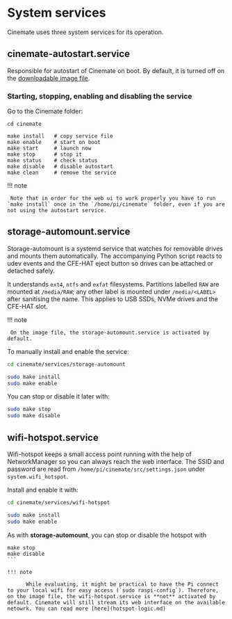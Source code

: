 # System services

Cinemate uses three system services for its operation.

## cinemate-autostart.service

Responsible for autostart of Cinemate on boot. By default, it is turned off on the [downloadable image file](https://github.com/Tiramisioux/cinemate/releases/tag/3.1).

### Starting, stopping, enabling and disabling the service

Go to the Cinemate folder:

```
cd cinemate

make install   # copy service file
make enable    # start on boot
make start     # launch now
make stop      # stop it
make status    # check status
make disable   # disable autostart
make clean     # remove the service
```

!!! note

     Note that in order for the web ui to work properly you have to run `make install` once in the `/home/pi/cinemate` folder, even if you are not using the autostart service.

## storage-automount.service

Storage-automount is a systemd service that watches for removable drives and mounts them automatically. The accompanying Python script reacts to udev events and the CFE-HAT eject button so drives can be attached or detached safely.

It understands `ext4`, `ntfs` and `exfat` filesystems. Partitions labelled `RAW` are mounted at `/media/RAW`; any other label is mounted under `/media/<LABEL>` after sanitising the name. This applies to USB SSDs, NVMe drives and the CFE-HAT slot.

!!! note

     On the image file, the storage-automount.service is activated by default.

To manually install and enable the service:

```bash
cd cinemate/services/storage-automount

sudo make install
sudo make enable
```

You can stop or disable it later with:
```bash
sudo make stop
sudo make disable
```

## wifi-hotspot.service
Wifi-hotspot keeps a small access point running with the help of NetworkManager so you can always reach the web interface. The SSID and password are read from `/home/pi/cinemate/src/settings.json` under `system.wifi_hotspot`.

Install and enable it with:

```bash
cd cinemate/services/wifi-hotspot

sudo make install
sudo make enable
```

As with **storage-automount**, you can stop or disable the hotspot with 

````
make stop
make disable
```

!!! note

      While evaluating, it might be practical to have the Pi connect to your local wifi for easy access (`sudo raspi-config`). Therefore, on the image file, the wifi-hotspot.service is **not** activated by default. Cinemate will still stream its web interface on the available netowrk. You can read more [here](hotspot-logic.md)